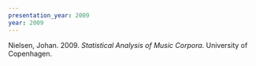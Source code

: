 ```yaml
---
presentation_year: 2009
year: 2009
---
```


Nielsen, Johan. 2009. <i>Statistical Analysis of Music Corpora</i>. University of Copenhagen.